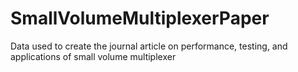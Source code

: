 # SmallVolumeMultiplexerPaper
Data used to create the journal article on performance, testing, and applications of small volume multiplexer
